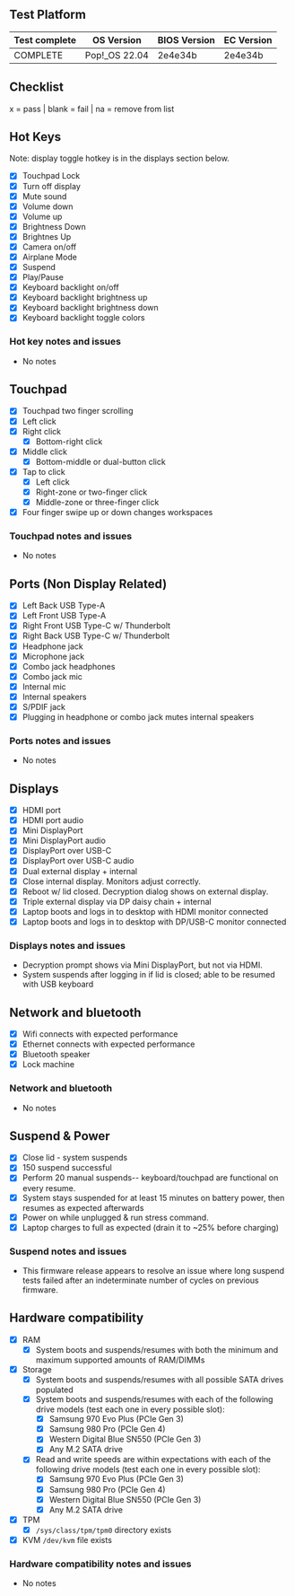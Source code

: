 ## Test Platform

| Test complete | OS Version     | BIOS Version        | EC Version          |
|---------------|----------------|---------------------|---------------------|
| COMPLETE      | Pop!\_OS 22.04 | 2e4e34b             | 2e4e34b             |

## Checklist
x = pass | blank = fail | na = remove from list

## Hot Keys

Note: display toggle hotkey is in the displays section below.

- [x] Touchpad Lock
- [x] Turn off display
- [x] Mute sound
- [x] Volume down
- [x] Volume up
- [x] Brightness Down
- [x] Brightnes Up
- [x] Camera on/off
- [x] Airplane Mode
- [x] Suspend
- [x] Play/Pause
- [x] Keyboard backlight on/off
- [x] Keyboard backlight brightness up
- [x] Keyboard backlight brightness down
- [x] Keyboard backlight toggle colors

### Hot key notes and issues

- No notes

## Touchpad

- [x] Touchpad two finger scrolling 
- [x] Left click
- [x] Right click
    - [x] Bottom-right click
- [x] Middle click
    - [x] Bottom-middle or dual-button click
- [x] Tap to click
    - [x] Left click
    - [x] Right-zone or two-finger click
    - [x] Middle-zone or three-finger click
- [x] Four finger swipe up or down changes workspaces

### Touchpad notes and issues

- No notes

## Ports (Non Display Related)

- [x] Left Back USB Type-A
- [x] Left Front USB Type-A
- [x] Right Front USB Type-C w/ Thunderbolt
- [x] Right Back USB Type-C w/ Thunderbolt
- [x] Headphone jack
- [x] Microphone jack
- [x] Combo jack headphones
- [x] Combo jack mic
- [x] Internal mic
- [x] Internal speakers
- [x] S/PDIF jack
- [x] Plugging in headphone or combo jack mutes internal speakers

### Ports notes and issues

- No notes

## Displays

- [x] HDMI port
- [x] HDMI port audio
- [x] Mini DisplayPort
- [x] Mini DisplayPort audio
- [x] DisplayPort over USB-C
- [x] DisplayPort over USB-C audio
- [x] Dual external display + internal
- [x] Close internal display. Monitors adjust correctly.
- [x] Reboot w/ lid closed. Decryption dialog shows on external display.
- [x] Triple external display via DP daisy chain + internal
- [x] Laptop boots and logs in to desktop with HDMI monitor connected
- [x] Laptop boots and logs in to desktop with DP/USB-C monitor connected

### Displays notes and issues

- Decryption prompt shows via Mini DisplayPort, but not via HDMI.
- System suspends after logging in if lid is closed; able to be resumed with USB keyboard

## Network and bluetooth

- [x] Wifi connects with expected performance
- [x] Ethernet connects with expected performance
- [x] Bluetooth speaker
- [x] Lock machine

### Network and bluetooth

- No notes

## Suspend & Power

- [x] Close lid - system suspends
- [x] 150 suspend successful
- [x] Perform 20 manual suspends-- keyboard/touchpad are functional on every resume.
- [x] System stays suspended for at least 15 minutes on battery power, then resumes as expected afterwards
- [x] Power on while unplugged & run stress command.
- [x] Laptop charges to full as expected (drain it to ~25% before charging)

### Suspend notes and issues

- This firmware release appears to resolve an issue where long suspend tests failed after an indeterminate number of cycles on previous firmware.

## Hardware compatibility

- [x] RAM
    - [x] System boots and suspends/resumes with both the minimum and maximum supported amounts of RAM/DIMMs
- [x] Storage
    - [x] System boots and suspends/resumes with all possible SATA drives populated
    - [x] System boots and suspends/resumes with each of the following drive models (test each one in every possible slot):
        - [x] Samsung 970 Evo Plus (PCIe Gen 3)
        - [x] Samsung 980 Pro (PCIe Gen 4)
        - [x] Western Digital Blue SN550 (PCIe Gen 3)
        - [x] Any M.2 SATA drive
    - [x] Read and write speeds are within expectations with each of the following drive models (test each one in every possible slot):
        - [x] Samsung 970 Evo Plus (PCIe Gen 3)
        - [x] Samsung 980 Pro (PCIe Gen 4)
        - [x] Western Digital Blue SN550 (PCIe Gen 3)
        - [x] Any M.2 SATA drive
- [x] TPM
    - [x] `/sys/class/tpm/tpm0` directory exists
- [x] KVM `/dev/kvm` file exists

### Hardware compatibility notes and issues

- No notes
